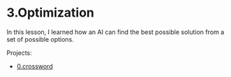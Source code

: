 # 3.Optimization

In this lesson, I learned how an AI can find the best possible solution from a set of possible options.

Projects:
  - [0.crossword](crossword/README.md)
